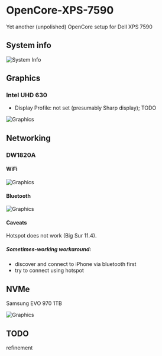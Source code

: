 # OpenCore-XPS-7590

Yet another (unpolished) OpenCore setup for Dell XPS 7590

## System info

![System Info](README/system.png)

## Graphics

### Intel UHD 630

* Display Profile: not set (presumably Sharp display); TODO

![Graphics](README/graphics.png)


## Networking

### DW1820A

#### WiFi

![Graphics](README/WiFi.png)

#### Bluetooth

![Graphics](README/bluetooth.png)

#### Caveats

Hotspot does not work (Big Sur 11.4).

##### Sometimes-working workaround:

* discover and connect to iPhone via bluetooth first
* try to connect using hotspot


## NVMe

Samsung EVO 970 1TB

![Graphics](README/NVMe.png)



## TODO

refinement
